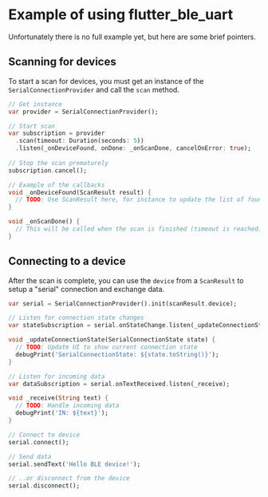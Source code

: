 # Example of using flutter_ble_uart
Unfortunately there is no full example yet, but here are some brief pointers.

## Scanning for devices
To start a scan for devices, you must get an instance of the `SerialConnectionProvider` and call the `scan` method.

```dart
// Get instance
var provider = SerialConnectionProvider();

// Start scan
var subscription = provider
  .scan(timeout: Duration(seconds: 5))
  .listen(_onDeviceFound, onDone: _onScanDone, cancelOnError: true);
  
// Stop the scan prematurely
subscription.cancel();

// Example of the callbacks
void _onDeviceFound(ScanResult result) {
  // TODO: Use ScanResult here, for instance to update the list of found devices.
}

void _onScanDone() {
  // This will be called when the scan is finished (timeout is reached)
}
```

## Connecting to a device
After the scan is complete, you can use the `device` from a `ScanResult` to setup a "serial" connection and exchange data.
```dart
var serial = SerialConnectionProvider().init(scanResult.device);

// Listen for connection state changes
var stateSubscription = serial.onStateChange.listen(_updateConnectionState);

void _updateConnectionState(SerialConnectionState state) {
  // TODO: Update UI to show current connection state
  debugPrint('SerialConnectionState: ${state.toString()}');
}

// Listen for incoming data
var dataSubscription = serial.onTextReceived.listen(_receive);

void _receive(String text) {
  // TODO: Handle incoming data
  debugPrint('IN: ${text}');
}

// Connect to device
serial.connect();

// Send data
serial.sendText('Hello BLE device!');

// ..or disconnect from the device
serial.disconnect();
```